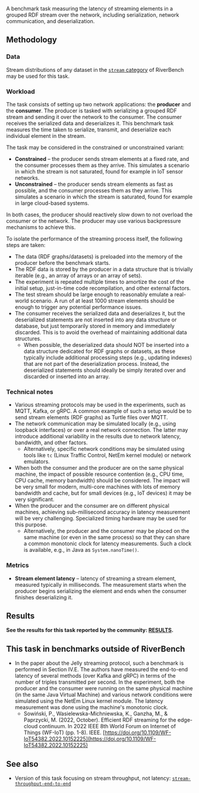 A benchmark task measuring the latency of streaming elements in a grouped RDF stream over the network, including serialization, network communication, and deserialization.

## Methodology

### Data

Stream distributions of any dataset in the [`stream` category](../../categories/stream/index.md) of RiverBench may be used for this task.

### Workload

The task consists of setting up two network applications: the **producer** and the **consumer**. The producer is tasked with serializing a grouped RDF stream and sending it over the network to the consumer. The consumer receives the serialized data and deserializes it. This benchmark task measures the time taken to serialize, transmit, and deserialize each individual element in the stream.

The task may be considered in the constrained or unconstrained variant:

- **Constrained** – the producer sends stream elements at a fixed rate, and the consumer processes them as they arrive. This simulates a scenario in which the stream is not saturated, found for example in IoT sensor networks.
- **Unconstrained** – the producer sends stream elements as fast as possible, and the consumer processes them as they arrive. This simulates a scenario in which the stream is saturated, found for example in large cloud-based systems.

In both cases, the producer should reactively slow down to not overload the consumer or the network. The producer may use various backpressure mechanisms to achieve this.

To isolate the performance of the streaming process itself, the following steps are taken:

- The data (RDF graphs/datasets) is preloaded into the memory of the producer before the benchmark starts.
- The RDF data is stored by the producer in a data structure that is trivially iterable (e.g., an array of arrays or an array of sets).
- The experiment is repeated multiple times to amortize the cost of the initial setup, just-in-time code recompilation, and other external factors.
- The test stream should be large enough to reasonably emulate a real-world scenario. A run of at least 1000 stream elements should be enough to trigger any potential performance issues.
- The consumer receives the serialized data and deserializes it, but the deserialized statements are not inserted into any data structure or database, but just temporarily stored in memory and immediately discarded. This is to avoid the overhead of maintaining additional data structures.
    - When possible, the deserialized data should NOT be inserted into a data structure dedicated for RDF graphs or datasets, as these typically include additional processing steps (e.g., updating indexes) that are not part of the deserialization process. Instead, the deserialized statements should ideally be simply iterated over and discarded or inserted into an array.

### Technical notes

- Various streaming protocols may be used in the experiments, such as MQTT, Kafka, or gRPC. A common example of such a setup would be to send stream elements (RDF graphs) as Turtle files over MQTT.
- The network communication may be simulated locally (e.g., using loopback interfaces) or over a real network connection. The latter may introduce additional variability in the results due to network latency, bandwidth, and other factors.
    - Alternatively, specific network conditions may be simulated using tools like `tc` (Linux Traffic Control, NetEm kernel module) or network emulators.
- When both the consumer and the producer are on the same physical machine, the impact of possible resource contention (e.g., CPU time, CPU cache, memory bandwidth) should be considered. The impact will be very small for modern, multi-core machines with lots of memory bandwidth and cache, but for small devices (e.g., IoT devices) it may be very significant.
- When the producer and the consumer are on different physical machines, achieving sub-millisecond accuracy in latency measurement will be very challenging. Specialized timing hardware may be used for this purpose.
    - Alternatively, the producer and the consumer may be placed on the same machine (or even in the same process) so that they can share a common monotonic clock for latency measurements. Such a clock is available, e.g., in Java as `System.nanoTime()`.

### Metrics

- **Stream element latency** – latency of streaming a stream element, measured typically in milliseconds. The measurement starts when the producer begins serializing the element and ends when the consumer finishes deserializing it.

## Results

**See the results for this task reported by the community: [RESULTS](results.md).**

## This task in benchmarks outside of RiverBench

- In the paper about the Jelly streaming protocol, such a benchmark is performed in Section IV.E. The authors have measured the end-to-end latency of several methods (over Kafka and gRPC) in terms of the number of triples transmitted per second. In the experiment, both the producer and the consumer were running on the same physical machine (in the same Java Virtual Machine) and various network conditions were simulated using the NetEm Linux kernel module. The latency measurement was done using the machine's monotonic clock.
    - Sowiński, P., Wasielewska-Michniewska, K., Ganzha, M., & Paprzycki, M. (2022, October). Efficient RDF streaming for the edge-cloud continuum. In 2022 IEEE 8th World Forum on Internet of Things (WF-IoT) (pp. 1-8). IEEE. [https://doi.org/10.1109/WF-IoT54382.2022.10152225](https://doi.org/10.1109/WF-IoT54382.2022.10152225)

## See also

- Version of this task focusing on stream throughput, not latency: [`stream-throughput-end-to-end`](../stream-throughput-end-to-end/index.md)
